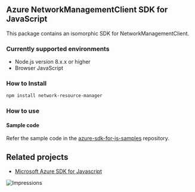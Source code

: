 ## Azure NetworkManagementClient SDK for JavaScript

This package contains an isomorphic SDK for NetworkManagementClient.

### Currently supported environments

- Node.js version 8.x.x or higher
- Browser JavaScript

### How to Install

```bash
npm install network-resource-manager
```

### How to use

#### Sample code

Refer the sample code in the [azure-sdk-for-js-samples](https://github.com/Azure/azure-sdk-for-js-samples) repository.

## Related projects

- [Microsoft Azure SDK for Javascript](https://github.com/Azure/azure-sdk-for-js)


![Impressions](https://azure-sdk-impressions.azurewebsites.net/api/impressions/azure-sdk-for-js%2Fsdk%2Fcdn%2Farm-cdn%2FREADME.png)